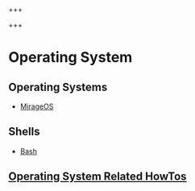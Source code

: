
+++

+++
# Operating System

## Operating Systems

-   [MirageOS](file:os/mirageos.org)

## Shells

-   [Bash](file:os/bash.org)

## [Operating System Related HowTos](file:os/howtos.org)


